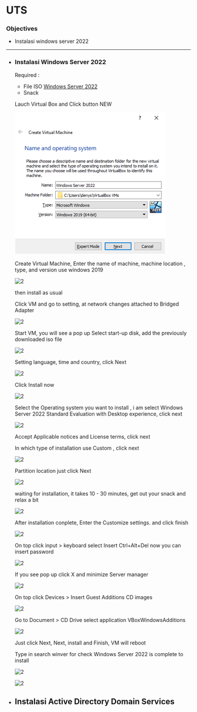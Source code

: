 # UTS

### Objectives
- Instalasi windows server 2022
------

* ### Instalasi Windows Server 2022
  Required :
  + File ISO [Windows Server 2022](https://www.microsoft.com/en-us/evalcenter/evaluate-windows-server-2022)
  + Snack
  
  Lauch Virtual Box and Click button NEW
  
  ![1](windows2022/0001.png)
  
  Create Virtual Machine, Enter the name of machine, machine location , type, and version use windows 2019
  
  ![2](Assets/Instalasi-windows-server-2022/name-operating-system.png)
  
  then install as usual
  
  Click VM and go to setting, at network changes attached to Bridged Adapter
  
  ![2](Assets/Instalasi-windows-server-2022/network-bridged-adapter.png)
  
  Start VM, you will see a pop up Select start-up disk, add the previously downloaded iso file
  
  ![2](Assets/Instalasi-windows-server-2022/add-iso.png)
  
  Setting language, time and country, click Next
  
  ![2](Assets/Instalasi-windows-server-2022/set-language.png)
  
  Click Install now
  
  ![2](Assets/Instalasi-windows-server-2022/install.png)
  
  Select the Operating system you want to install , i am select Windows Server 2022 Standard Evaluation with Desktop experience, click next
  
  ![2](Assets/Instalasi-windows-server-2022/desktop-expreience.png)
  
  Accept Applicable notices and License terms, click next <p></p>
  In which type of installation use Custom , click next</p>
  
  ![2](Assets/Instalasi-windows-server-2022/type-installation.png)
  
  Partition location just click Next
  
  ![2](Assets/Instalasi-windows-server-2022/partisi-location.png)
  
  waiting for installation, it takes 10 - 30 minutes, get out your snack and relax a bit
  
  ![2](Assets/Instalasi-windows-server-2022/installing-oprating-system.png)
  
  After installation conplete, Enter the Customize settings. and click finish
  
  ![2](Assets/Instalasi-windows-server-2022/administrator.png)
  
  On top click  input  > keyboard select Insert Ctrl+Alt+Del now you can insert password
  
  ![2](Assets/Instalasi-windows-server-2022/login.png)
  
  If you see pop up click X and minimize Server manager
  
  ![2](Assets/Instalasi-windows-server-2022/server-manager.png)
  
  On top click Devices > Insert Guest Additions CD images
  
  
  ![2](Assets/Instalasi-windows-server-2022/insert-guest-additions.png)
  
  Go to Document > CD Drive select application VBoxWindowsAdditions
  
  ![2](Assets/Instalasi-windows-server-2022/cd-vbox-additons.png)
  
  Just click Next, Next, install and Finish, VM will reboot <p></p>
  Type in search winver for check Windows Server 2022 is complete to install
  
  ![2](Assets/Instalasi-windows-server-2022/run-winver.png)
  
  
  ![2](Assets/Instalasi-windows-server-2022/about-windows.png)
  
* ## Instalasi Active Directory Domain Services
